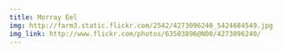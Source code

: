 ```yaml
---
title: Morray Eel 
img: http://farm3.static.flickr.com/2542/4273096240_5424684549.jpg 
img_link: http://www.flickr.com/photos/63503896@N00/4273096240/ 
---
```

